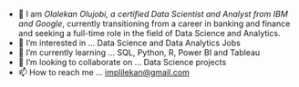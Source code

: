 - 👋 I am *Olalekan Olujobi, a certified Data Scientist and Analyst from IBM and Google*, currently transitioning from a career in banking and finance and seeking a full-time role in the field of Data Science and Analytics.
- 👀 I’m interested in ... Data Science and Data Analytics Jobs
- 🌱 I’m currently learning ... SQL, Python, R, Power BI and Tableau
- 💞️ I’m looking to collaborate on ... Data Science projects
- 📫 How to reach me ... implilekan@gmail.com

<!---
Implilekan/Implilekan is a ✨ special ✨ repository because its `README.md` (this file) appears on your GitHub profile.
You can click the Preview link to take a look at your changes.
--->
